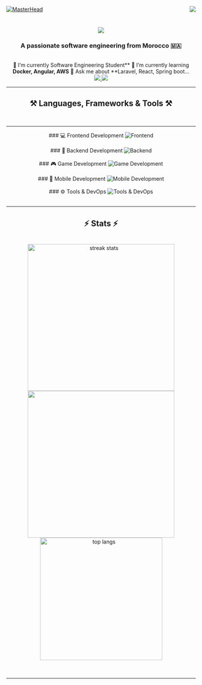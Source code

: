 [![MasterHead](https://firebasestorage.googleapis.com/v0/b/flexi-coding.appspot.com/o/dempgi7-520f8d5f-63d4-4453-8822-dbc149ae27f8.gif?alt=media&token=91c0c7b2-93c3-4029-b011-1a8703c5730d)](https://rishavchanda.io)                   <img         align="right"           src="https://visitor-badge.laobi.icu/badge?page_id=salesp07.salesp07"                  />                  <h1            align="center">            <img           src="https://readme-typing-svg.herokuapp.com/?             font=Righteous&size=35&center=true&vCenter=true&width=500&height=70&duration=4000&lines=Hi+There!+👋;+I'm+Hodaifa+Echffani!;"                />         </h1>                   <h3                  align="center">         A           passionate                    software      engineering                 from      Morocco              🇲🇦</h3>            <br/>                 <div             align="center">                   🔭                 I’m     currently                  Software           Engineering                  Student**                 🌱                   I’m           currently              learning               **Docker,             Angular,                    AWS**              💬        Ask                me               about              **Laravel,               React,              Spring           boot...       </div>       <div         align="center">                   <a          href="mailto:echffani.hodaifa@gmail.com">       <img                    src="https://img.shields.io/badge/Gmail-333333?style=for-the-badge&logo=gmail&logoColor=red"                   />           </a>                <a                  href="https://www.linkedin.com/in/hodaifa-echffani-297b7b284/"                target="_blank">                <img                src="https://img.shields.io/badge/LinkedIn-0077B5?style=for-the-badge&logo=linkedin&logoColor=white"                 target="_blank"           />     </a>            </div>                    <hr/>     <h2       align="center">⚒️                   Languages,           Frameworks                &            Tools               ⚒️</h2>            <br/>      <hr/>      <div             align="center">            ###        💻                Frontend            Development                    <img       src="https://skillicons.dev/icons?i=react,angular,html,css,tailwind,bootstrap,mui,figma,git,vscode"      alt="Frontend"       />                  <br/><br/>              ###               🔧           Backend      Development       <img               src="https://skillicons.dev/icons?i=nodejs,express,python,flask,php,laravel,mysql,postgres,firebase,mongodb,oracle,spring                 boot"              alt="Backend"             />               <br/><br/>                 ###             🎮                   Game               Development         <img                   src="https://skillicons.dev/icons?i=unity,java,c"                    alt="Game              Development"       />            <br/><br/>                    ###                   📱             Mobile             Development        <img                    src="https://skillicons.dev/icons?i=androidstudio,react,flutter"      alt="Mobile        Development"             />                  <br/><br/>               ###               ⚙️     Tools             &           DevOps                <img                    src="https://skillicons.dev/icons?i=docker,jenkins,github,matlab"                  alt="Tools            &                 DevOps"                 />            <br/>         </div>                <br/>                  <hr/>          <h2          align="center">⚡                Stats        ⚡</h2>       <br>             <div        align=center>                 <img                 width=390                src="https://github-readme-streak-stats-salesp07.vercel.app/?user=hodaifa-ech&count_private=true&theme=react&border_radius=10"          alt="streak          stats"/>     <img      width=390                src="https://github-readme-stats.vercel.app/api?username=hodaifa-ech&theme=react&hide_border=false&include_all_commits=false&count_private=true"/>      <br/>           <img                width=325                   align="center"           src="https://github-readme-stats-salesp07.vercel.app/api/top-langs/?username=hodaifa-ech&hide=HTML&langs_count=8&layout=compact&theme=react&border_radius=10&size_weight=0.5&count_weight=0.5&exclude_repo=github-readme-stats"             alt="top                 langs"     />      </div>          <br/><br/>         <hr/>             <br/>            <br/>          